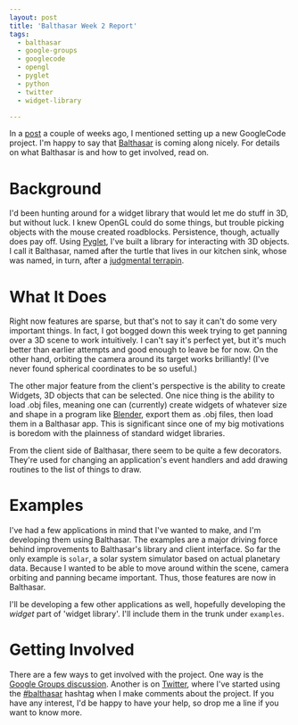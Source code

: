 ```yaml
---
layout: post
title: 'Balthasar Week 2 Report'
tags:
  - balthasar
  - google-groups
  - googlecode
  - opengl
  - pyglet
  - python
  - twitter
  - widget-library

---
```


In a <a href="http://www.daspecster.com/2009/09/myth-of-the-genius-programmer/">post</a> a couple of weeks ago, I mentioned setting up a new GoogleCode project. I'm happy to say that <a href="http://code.google.com/p/balthasar/">Balthasar</a> is coming along nicely. For details on what Balthasar is and how to get involved, read on.

<h1>Background</h1>

I'd been hunting around for a widget library that would let me do stuff in 3D, but without luck. I knew OpenGL could do some things, but trouble picking objects with the mouse created roadblocks. Persistence, though, actually does pay off. Using <a href="http://www.pyglet.org/">Pyglet</a>, I've built a library for interacting with 3D objects. I call it Balthasar, named after the turtle that lives in our kitchen sink, whose was named, in turn, after a <a href="http://ursulav.deviantart.com/art/Balthazar-Disdains-The-Lemon-10396432">judgmental terrapin</a>.

<h1>What It Does</h1>

Right now features are sparse, but that's not to say it can't do some very important things. In fact, I got bogged down this week trying to get panning over a 3D scene to work intuitively. I can't say it's perfect yet, but it's much better than earlier attempts and good enough to leave be for now. On the other hand, orbiting the camera around its target works brilliantly! (I've never found spherical coordinates to be so useful.)

The other major feature from the client's perspective is the ability to create Widgets, 3D objects that can be selected. One nice thing is the ability to load .obj files, meaning one can (currently) create widgets of whatever size and shape in a program like <a href="http://www.blender.org/">Blender</a>, export them as .obj files, then load them in a Balthasar app. This is significant since one of my big motivations is boredom with the plainness of standard widget libraries.

From the client side of Balthasar, there seem to be quite a few decorators. They're used for changing an application's event handlers and add drawing routines to the list of things to draw.

<h1>Examples</h1>

I've had a few applications in mind that I've wanted to make, and I'm developing them using Balthasar. The examples are a major driving force behind improvements to Balthasar's library and client interface. So far the only example is <code>solar</code>, a solar system simulator based on actual planetary data. Because I wanted to be able to move around within the scene, camera orbiting and panning became important. Thus, those features are now in Balthasar.

I'll be developing a few other applications as well, hopefully developing the <i>widget</i> part of 'widget library'. I'll include them in the trunk under <code>examples</code>.

<h1>Getting Involved</h1>

There are a few ways to get involved with the project. One way is the <a href="http://groups.google.com/group/balthasarproject">Google Groups discussion</a>. Another is on <a href="http://twitter.com/">Twitter</a>, where I've started using the <a href="http://twitter.com/#search?q=%23balthasar">#balthasar</a> hashtag when I make comments about the project. If you have any interest, I'd be happy to have your help, so drop me a line if you want to know more.
